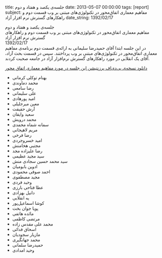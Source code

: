 title: جلسه‌ی یکصد و هفتاد و دوم
date: 2013-05-07 00:00:00
tags: [report]
subject: مفاهیم معماری اتفاق‌محور در تکنولوژی‌های مبتنی بر وب قسمت دوم و راهکارهای گسترش نرم ‌افزار آزاد
date_string: 1392/02/17


<div class="title">
جلسه‌ی یکصد و هفتاد و دوم
</div>

<div class="subject">
مفاهیم معماری اتفاق‌محور در تکنولوژی‌های مبتنی بر وب قسمت دوم و راهکارهای گسترش نرم ‌افزار آزاد
</div>

<div class="date">
1392/02/17
</div>

<div class="body">
در این جلسه ابتدا آقای حمیدرضا سلیمانی به ارائه‌ی قسمت دوم برنامه‌ی مفاهیم معماری اتفاق‌محور در تکنولوژی‌های
مبتنی بر وب پرداختند. ‌سپس در قسمت بحث آزاد، آقای یک انقلابی در مورد راهکارهای گسترش نرم‌افزار آزاد در جامعه صحبت کردند.
<br>
</div>

<a href="/presentations/92_02_17_event_driven_2.pdf" class="attachment">دانلود نسخه‌ی پی‌دی‌اف پرزنتیشن این جلسه در مورد مفاهیم معماری اتفاق محور</a>

<ul class="members bullet">
<li>بهنام توکلی کرمانی</li>
<li>محمد دماوندی</li>
<li>رضا سامعی</li>
<li>علی سلیمانی</li>
<li>امید پورهادی</li>
<li>معین میرجلیلی</li>
<li>آرش حقیقت</li>
<li>سعید وایقان</li>
<li>محمد درویش</li>
<li>سمانه شماه محمدی</li>
<li>مریم لاهیجانی</li>
<li>رضا فرخی</li>
<li>امید خسروجردی</li>
<li>مجتبی هخامنش</li>
<li>رضا علیزاده مجد</li>
<li>سید مجید عظیمی</li>
<li>سید محمد حسین سجادی منش</li>
<li>ادوین بابومیان</li>
<li>احمد صوفی محمودی</li>
<li>مجید مصطفوی</li>
<li>وحید فردی</li>
<li>عطا فتاحی بارزی</li>
<li>دانیل بهزادی</li>
<li>یه انقلابی</li>
<li>کوشا اسماعیل‌پور</li>
<li>پویا جوان بخت</li>
<li>مائده هاتفی</li>
<li>مرتضی کاظمی</li>
<li>محمد علی مقدس زاده</li>
<li>اسحاق فدائی</li>
<li>مازیار سجودیان</li>
<li>محمد جهانگیری</li>
<li>حمیدرضا سلمانی</li>
<li>وحید امدادی</li>
</ul>
